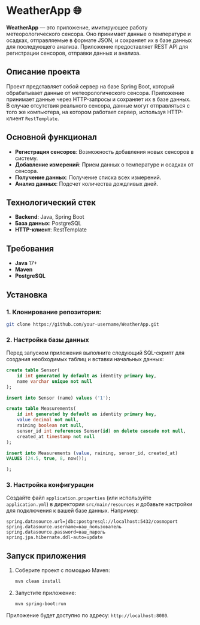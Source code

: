 # WeatherApp 🌐 

**WeatherApp** — это приложение, имитирующее работу метеорологического сенсора. Оно принимает данные о температуре и осадках, отправляемые в формате JSON, и сохраняет их в базе данных для последующего анализа. Приложение предоставляет REST API для регистрации сенсоров, отправки данных и анализа.

## Описание проекта

Проект представляет собой сервер на базе Spring Boot, который обрабатывает данные от метеорологического сенсора. Приложение принимает данные через HTTP-запросы и сохраняет их в базе данных. В случае отсутствия реального сенсора, данные могут отправляться с того же компьютера, на котором работает сервер, используя HTTP-клиент `RestTemplate`.

## Основной функционал

- **Регистрация сенсоров**: Возможность добавления новых сенсоров в систему.
- **Добавление измерений**: Прием данных о температуре и осадках от сенсора.
- **Получение данных**: Получение списка всех измерений.
- **Анализ данных**: Подсчет количества дождливых дней.

## Технологический стек

- **Backend**: Java, Spring Boot
- **База данных**: PostgreSQL
- **HTTP-клиент**: RestTemplate

## Требования

- **Java** 17+
- **Maven** 
- **PostgreSQL** 

## Установка

### 1. Клонирование репозитория:
   ```bash
   git clone https://github.com/your-username/WeatherApp.git
   ```
   
### 2. Настройка базы данных
Перед запуском приложения выполните следующий SQL-скрипт для создания необходимых таблиц и вставки начальных данных:

```sql
create table Sensor(
    id int generated by default as identity primary key,
    name varchar unique not null
);

insert into Sensor (name) values ('1');

create table Measurements(
    id int generated by default as identity primary key,
    value decimal not null,
    raining boolean not null,
    sensor_id int references Sensor(id) on delete cascade not null,
    created_at timestamp not null
);

insert into Measurements (value, raining, sensor_id, created_at) 
VALUES (24.5, true, 8, now());

);
```
### 3. Настройка конфигурации
Создайте файл `application.properties` (или используйте `application.yml`) в директории `src/main/resources` и добавьте настройки для подключения к вашей базе данных. Например:

```properties
spring.datasource.url=jdbc:postgresql://localhost:5432/cosmoport
spring.datasource.username=ваш_пользователь
spring.datasource.password=ваш_пароль
spring.jpa.hibernate.ddl-auto=update
```
## Запуск приложения

1. Соберите проект с помощью Maven:
   ```bash
   mvn clean install
   ```

2. Запустите приложение:
   ```bash
   mvn spring-boot:run
   ```
Приложение будет доступно по адресу: `http://localhost:8080`.




